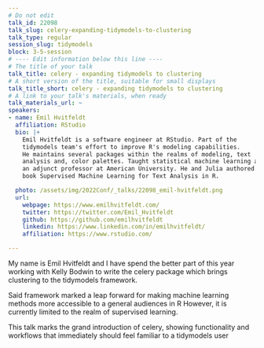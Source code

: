 ```yaml
---
# Do not edit
talk_id: 22098
talk_slug: celery-expanding-tidymodels-to-clustering
talk_type: regular
session_slug: tidymodels
block: 3-5-session
# ---- Edit information below this line ----
# The title of your talk
talk_title: celery - expanding tidymodels to clustering
# A short version of the title, suitable for small displays
talk_title_short: celery - expanding tidymodels to clustering
# A link to your talk's materials, when ready
talk_materials_url: ~
speakers:
- name: Emil Hvitfeldt
  affiliation: RStudio
  bio: |+
    Emil Hvitfeldt is a software engineer at RStudio. Part of the
    tidymodels team's effort to improve R's modeling capabilities.
    He maintains several packages within the realms of modeling, text
    analysis and, color palettes. Taught statistical machine learning as
    an adjunct professor at American University. He and Julia authored the
    book Supervised Machine Learning for Text Analysis in R.

  photo: /assets/img/2022Conf/_talks/22098_emil-hvitfeldt.png
  url:
    webpage: https://www.emilhvitfeldt.com/
    twitter: https://twitter.com/Emil_Hvitfeldt
    github: https://github.com/emilhvitfeldt
    linkedin: https://www.linkedin.com/in/emilhvitfeldt/
    affiliation: https://www.rstudio.com/

---
```


<!-- ABSTRACT ----
Please write abstract below. You may use simple markdown (links, code style, bold, italics)
-->

My name is Emil Hvitfeldt and I have spend the better part of this year working
with Kelly Bodwin to write the celery package which brings clustering to the
tidymodels framework.

Said framework marked a leap forward for making machine learning methods more
accessible to a general audiences in R However, it is currently limited to the
realm of supervised learning.

This talk marks the grand introduction of celery, showing functionality and
workflows that immediately should feel familiar to a tidymodels user
